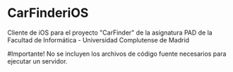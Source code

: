 # CarFinderiOS
Cliente de iOS para el proyecto "CarFinder" de la asignatura PAD de la Facultad de Informática - Universidad Complutense de Madrid

#Importante!
No se incluyen los archivos de código fuente necesarios para ejecutar un servidor.

